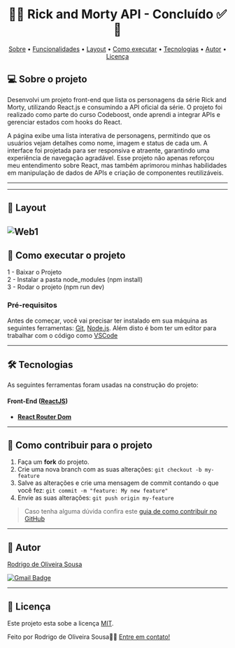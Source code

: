 <h1 align="center"> 
	  🚀✅ Rick and Morty API - Concluído ✅🚀
</h1>

<!-- ---------------------------------------------------------------------- -->

<!-- MODELO MENU DE NAVEGAÇÃO -->
<p align="center">
 <a href="#-sobre-o-projeto">Sobre</a> •
 <a href="#-funcionalidades">Funcionalidades</a> •
 <a href="#-layout">Layout</a> • 
 <a href="#-como-executar-o-projeto">Como executar</a> • 
 <a href="#-tecnologias">Tecnologias</a> • 
 <a href="#-autor">Autor</a> • 
 <a href="#user-content--licença">Licença</a>
</p>

<!-- ---------------------------------------------------------------------- -->


<!-- ---------------------------------------------------------------------- -->

<!-- MODELO DESCRIÇÃO SOBRE O PROJETO: -->
## 💻 Sobre o projeto

<!-- EXPLICA O MOTIVO DO PROJETO -->
Desenvolvi um projeto front-end que lista os personagens da série Rick and Morty, utilizando React.js e consumindo a API oficial da série. O projeto foi realizado como parte do curso Codeboost, onde aprendi a integrar APIs e gerenciar estados com hooks do React.

A página exibe uma lista interativa de personagens, permitindo que os usuários vejam detalhes como nome, imagem e status de cada um. A interface foi projetada para ser responsiva e atraente, garantindo uma experiência de navegação agradável. Esse projeto não apenas reforçou meu entendimento sobre React, mas também aprimorou minhas habilidades em manipulação de dados de APIs e criação de componentes reutilizáveis.

<!-- LINHA DE DIVISÃO: -->
---

---

<!-- ---------------------------------------------------------------------- -->

<!-- EXEMPLO DE LAYOUT: -->
## 🎨 Layout
![Web1](https://github.com/rodrigosousa94/rick-morty-api/blob/main/_assets/screencapture-rick-morty-api-sable-vercel-app-2024-10-24-15_57_00.png)
---

<!-- ---------------------------------------------------------------------- -->

<!-- MODELO DE COMO EXECUTAR O PROJETO -->
## 🚀 Como executar o projeto

1 - Baixar o Projeto <br>
2 - Instalar a pasta node_modules (npm install)<br>
3 - Rodar o projeto (npm run dev)

<!-- ---------------------------------------------------------------------- -->

<!-- MODELO DE PRÉ REQUISITOS -->
### Pré-requisitos

Antes de começar, você vai precisar ter instalado em sua máquina as seguintes ferramentas:
[Git](https://git-scm.com), [Node.js](https://nodejs.org/en/). 
Além disto é bom ter um editor para trabalhar com o código como [VSCode](https://code.visualstudio.com/)

---

<!-- ---------------------------------------------------------------------- -->

<!-- MODELO DE TECNOLOGIAS -->
## 🛠 Tecnologias

As seguintes ferramentas foram usadas na construção do projeto:

#### **Front-End**  ([ReactJS](https://reactjs.org/)) 

-   **[React Router Dom](https://github.com/ReactTraining/react-router/tree/master/packages/react-router-dom)**

---

<!-- ---------------------------------------------------------------------- -->

<!-- MODELO DE COMO CONTRIBUIR PARA O PROJETO -->
## 💪 Como contribuir para o projeto

1. Faça um **fork** do projeto.
2. Crie uma nova branch com as suas alterações: `git checkout -b my-feature`
3. Salve as alterações e crie uma mensagem de commit contando o que você fez: `git commit -m "feature: My new feature"`
4. Envie as suas alterações: `git push origin my-feature`
> Caso tenha alguma dúvida confira este [guia de como contribuir no GitHub](./CONTRIBUTING.md)

---

<!-- ---------------------------------------------------------------------- -->

<!-- MODELO DE AUTOR-->
## 🦸 Autor

<a href="https://www.linkedin.com/in/s-rodrigo/">
Rodrigo de Oliveira Sousa</a>
 <br />
 
[![Gmail Badge](https://img.shields.io/badge/-r.oliveira5117@gmail.com-c14438?style=flat-square&logo=Gmail&logoColor=white&link=mailto:r.oliveira5117@gmail.com)](mailto:r.oliveira5117@gmail.com)

---

<!-- ---------------------------------------------------------------------- -->

<!-- MODELO DE LICENÇA -->
## 📝 Licença

Este projeto esta sobe a licença [MIT](./LICENSE).

Feito por Rodrigo de Oliveira Sousa👋🏽 [Entre em contato!](https://www.linkedin.com/in/s-rodrigo/)
